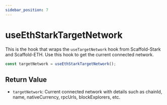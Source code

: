 ```yaml
---
sidebar_position: 7
---
```


# useEthStarkTargetNetwork

This is the hook that wraps the `useTargetNetwork` hook from Scaffold-Stark and Scaffold-ETH. Use this hook to get the current connected network.

```ts
const targetNetwork = useEthStarkTargetNetwork();
```

## Return Value

- `targetNetwork`: Current connected network with details such as chainId, name, nativeCurrency, rpcUrls, blockExplorers, etc.
